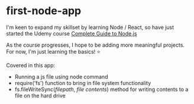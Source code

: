 # first-node-app

I'm keen to expand my skillset by learning Node / React, so have just started the Udemy course [Complete Guide to Node.js](https://www.udemy.com/course/nodejs-the-complete-guide/)

As the course progresses, I hope to be adding more meaningful projects. For now, I'm just learning the basics! ⭐

Covered in this app:
- Running a js file using node command
- require('fs') function to bring in file system functionality
- fs.fileWriteSync(_filepath_, _file contents_) method for writing contents to a file on the hard drive
